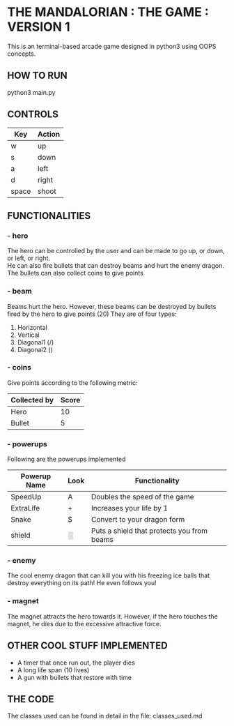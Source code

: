 # THE MANDALORIAN : THE GAME : VERSION 1

This is an terminal-based arcade game designed in python3 using OOPS concepts.

## HOW TO RUN

python3 main.py

## CONTROLS

| Key   | Action |
| ----- | ------ |
| w     | up     |
| s     | down   |
| a     | left   |
| d     | right  |
| space | shoot  |

## FUNCTIONALITIES

### - hero

The hero can be controlled by the user and can be made to go up, or down, or left, or right.  
He can also fire bullets that can destroy beams and hurt the enemy dragon.  
The bullets can also collect coins to give points

### - beam

Beams hurt the hero. However, these beams can be destroyed by bullets fired by the hero to give points (20)
They are of four types:

1. Horizontal
2. Vertical
3. Diagonal1 (/)
4. Diagonal2 (\)

### - coins

Give points according to the following metric:

| Collected by | Score |
| ------------ | ----- |
| Hero         | 10    |
| Bullet       | 5     |

### - powerups

Following are the powerups implemented

| Powerup Name | Look | Functionality                              |
| ------------ | ---- | ------------------------------------------ |
| SpeedUp      | A    | Doubles the speed of the game              |
| ExtraLife    | +    | Increases your life by 1                   |
| Snake        | $    | Convert to your dragon form                |
| shield       | ░    | Puts a shield that protects you from beams |

### - enemy

The cool enemy dragon that can kill you with his freezing ice balls that destroy everything on its path! He even follows you!

### - magnet

The magnet attracts the hero towards it. However, if the hero touches the magnet, he dies due to the excessive attractive force.

## OTHER COOL STUFF IMPLEMENTED

- A timer that once run out, the player dies
- A long life span (10 lives)
- A gun with bullets that restore with time

## THE CODE

The classes used can be found in detail in the file: classes_used.md
